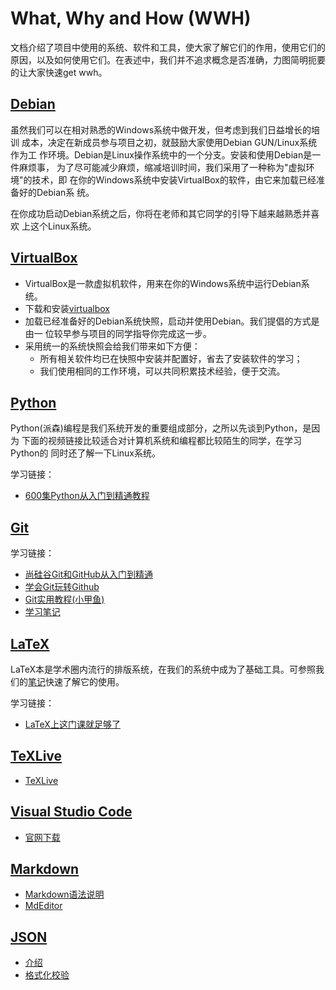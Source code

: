 # What, Why and How (WWH)

文档介绍了项目中使用的系统、软件和工具，使大家了解它们的作用，使用它们的
原因，以及如何使用它们。在表述中，我们并不追求概念是否准确，力图简明扼要
的让大家快速get wwh。


## [Debian](#debian)

虽然我们可以在相对熟悉的Windows系统中做开发，但考虑到我们日益增长的培训
成本，决定在新成员参与项目之初，就鼓励大家使用Debian GUN/Linux系统作为工
作环境。Debian是Linux操作系统中的一个分支。安装和使用Debian是一件麻烦事，
为了尽可能减少麻烦，缩减培训时间，我们采用了一种称为"虚拟环境"的技术，即
在你的Windows系统中安装VirtualBox的软件，由它来加载已经准备好的Debian系
统。

在你成功启动Debian系统之后，你将在老师和其它同学的引导下越来越熟悉并喜欢
上这个Linux系统。

## [VirtualBox](#virtualbox)

- VirtualBox是一款虚拟机软件，用来在你的Windows系统中运行Debian系统。
- 下载和安装[virtualbox](https://www.virtualbox.org/wiki/Downloads)
- 加载已经准备好的Debian系统快照，启动并使用Debian。我们提倡的方式是由一
  位较早参与项目的同学指导你完成这一步。
- 采用统一的系统快照会给我们带来如下方便：
  - 所有相关软件均已在快照中安装并配置好，省去了安装软件的学习；
  - 我们使用相同的工作环境，可以共同积累技术经验，便于交流。


## [Python](#python)

Python(派森)编程是我们系统开发的重要组成部分，之所以先谈到Python，是因为
下面的视频链接比较适合对计算机系统和编程都比较陌生的同学，在学习Python的
同时还了解一下Linux系统。

学习链接：

- [600集Python从入门到精通教程](https://www.bilibili.com/video/av14184325/)

## [Git](#git)

学习链接：

- [尚硅谷Git和GitHub从入门到精通](https://www.bilibili.com/video/av67967014)
- [学会Git玩转Github](https://www.bilibili.com/video/av10475153?from=search&seid=17286768959494391090)
- [Git实用教程(小甲鱼)](https://www.bilibili.com/video/av8261658?from=search&seid=17286768959494391090)
- [学习笔记](https://github.com/yangdaweihit/haohaolearn/tree/master/git)

## [LaTeX](#latex)

LaTeX本是学术圈内流行的排版系统，在我们的系统中成为了基础工具。可参照我
们的[笔记](https://github.com/yangdaweihit/latexreport)快速了解它的使用。

学习链接：

- [LaTeX上这门课就足够了](https://www.bilibili.com/video/av68886822)

## [TeXLive](#texlive)

- [TeXLive](https://github.com/yangdaweihit/haohaolearn/blob/master/latex/TeXLive.md)

## [Visual Studio Code](#vscode)

- [官网下载](https://code.visualstudio.com/)

## [Markdown](#markdown)

- [Markdown语法说明](http://www.markdown.cn/)
- [MdEditor](https://www.mdeditor.com/)

## [JSON](#json)

- [介绍](https://json.org/json-zh.html)
- [格式化校验](http://www.kjson.com/)
